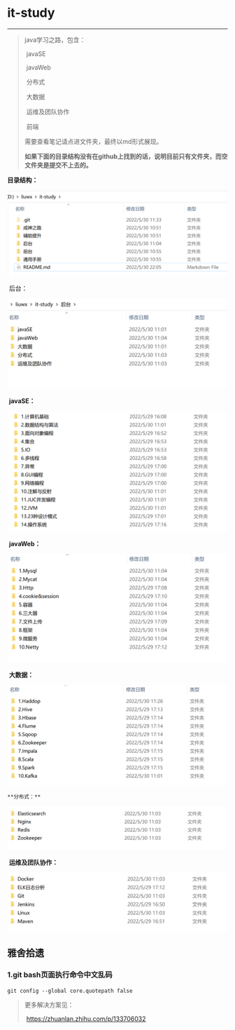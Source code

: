 # it-study

---

> java学习之路，包含：
>
> ​	javaSE
>
> ​	javaWeb
>
> ​	分布式
>
> ​	大数据
>
> ​	运维及团队协作
>
> ​	前端
>
> 需要查看笔记请点进文件夹，最终以md形式展现。
>
> **如果下面的目录结构没有在github上找到的话，说明目前只有文件夹，而空文件夹是提交不上去的。**

**目录结构：**

<img src="https://raw.githubusercontent.com/dayangwx/cloudimg/master/img/image-20220530220544207.png" alt="image-20220530220544207" style="zoom:67%;" />

​	后台：

<img src="https://raw.githubusercontent.com/dayangwx/cloudimg/master/img/image-20220530220620107.png" alt="image-20220530220620107" style="zoom:72%;" />

​	**javaSE：**

​		 <img src="https://raw.githubusercontent.com/dayangwx/cloudimg/master/img/image-20220530220731632.png" alt="image-20220530220731632" style="zoom:70%;" />

​	**javaWeb：**

<img src="https://raw.githubusercontent.com/dayangwx/cloudimg/master/img/image-20220530220830710.png" alt="image-20220530220830710" style="zoom:72%;" />

​	**大数据：**

​		<img src="https://raw.githubusercontent.com/dayangwx/cloudimg/master/img/image-20220530220910841.png" alt="image-20220530220910841" style="zoom:67%;" />

 	**分布式：**

<img src="https://raw.githubusercontent.com/dayangwx/cloudimg/master/img/image-20220530220939733.png" alt="image-20220530220939733" style="zoom:67%;" />

​	**运维及团队协作：**

<img src="https://raw.githubusercontent.com/dayangwx/cloudimg/master/img/image-20220530221038662.png" alt="image-20220530221038662" style="zoom:70%;" />

## 雅舍拾遗

### 1.git bash页面执行命令中文乱码

```shell
git config --global core.quotepath false
```

> 更多解决方案见：
>
> ​	https://zhuanlan.zhihu.com/p/133706032

